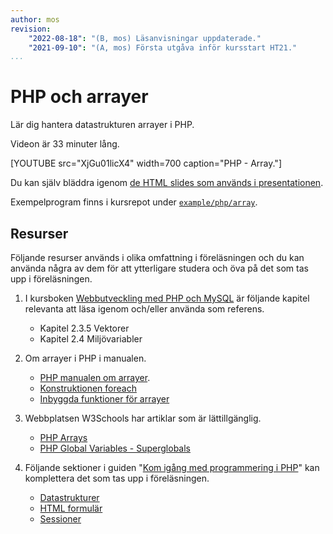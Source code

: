 ```yaml
---
author: mos
revision:
    "2022-08-18": "(B, mos) Läsanvisningar uppdaterade."
    "2021-09-10": "(A, mos) Första utgåva inför kursstart HT21."
...
```

PHP och arrayer
====================

Lär dig hantera datastrukturen arrayer i PHP.

Videon är 33 minuter lång.

[YOUTUBE src="XjGu01licX4" width=700 caption="PHP - Array."]

Du kan själv bläddra igenom [de HTML slides som används i presentationen](https://dbwebb-se.github.io/webtec/docs/lecture/L12-php-array/slide.html).

Exempelprogram finns i kursrepot under [`example/php/array`](https://github.com/dbwebb-se/webtec/tree/main/example/php/array).



Resurser
------------------------

Följande resurser används i olika omfattning i föreläsningen och du kan använda några av dem för att ytterligare studera och öva på det som tas upp i föreläsningen. 

1. I kursboken [Webbutveckling med PHP och MySQL](kunskap/boken-webbutveckling-med-php-och-mysql) är följande kapitel relevanta att läsa igenom och/eller använda som referens.

    * Kapitel 2.3.5 Vektorer
    * Kapitel 2.4 Miljövariabler

1. Om arrayer i PHP i manualen.

    * [PHP manualen om arrayer](https://www.php.net/manual/en/book.array.php).
    * [Konstruktionen foreach](https://www.php.net/manual/en/control-structures.foreach.php)
    * [Inbyggda funktioner för arrayer](https://www.php.net/manual/en/ref.array.php)

1. Webbplatsen W3Schools har artiklar som är lättillgänglig.

    * [PHP Arrays](https://www.w3schools.com/php/php_arrays.asp)
    * [PHP Global Variables - Superglobals](https://www.w3schools.com/php/php_superglobals.asp)

1. Följande sektioner i guiden "[Kom igång med programmering i PHP](guide/kom-igang-med-programmering-i-php)" kan komplettera det som tas upp i föreläsningen.

    * [Datastrukturer](guide/kom-igang-med-programmering-i-php/datastrukturer)
    * [HTML formulär](guide/kom-igang-med-programmering-i-php/html-formular)
    * [Sessioner](guide/kom-igang-med-programmering-i-php/sessioner)


